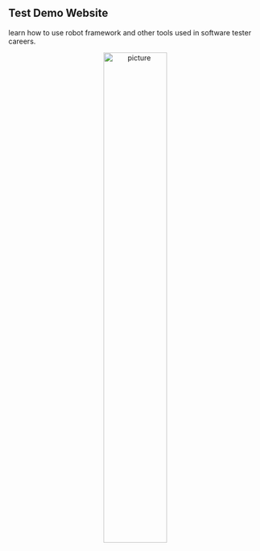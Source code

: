 ## Test Demo Website 
learn how to use robot framework and other tools used in software tester careers. 
<br>
<center>
    <img src="https://th.bing.com/th/id/OIP.9s68lVEMtbs_yzBHq-VPWQHaEd?rs=1&pid=ImgDetMain" alt="picture" width=50% height=50%>
</center>